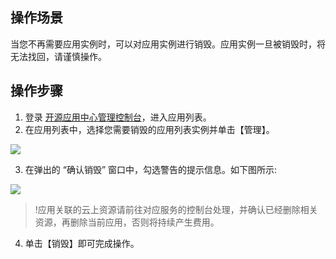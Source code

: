 ## 操作场景
当您不再需要应用实例时，可以对应用实例进行销毁。应用实例一旦被销毁时，将无法找回，请谨慎操作。

## 操作步骤
1. 登录 [开源应用中心管理控制台](https://console.cloud.tencent.com/oac/list)，进入应用列表。
2. 在应用列表中，选择您需要销毁的应用列表实例并单击【管理】。

![](https://main.qcloudimg.com/raw/757f29ae7ad7ecd7a59a01eabb89bf74.png)

3. 在弹出的 “确认销毁” 窗口中，勾选警告的提示信息。如下图所示:

![](https://main.qcloudimg.com/raw/11b769313aa44a82bf466a47531cf55f.png)


>!应用关联的云上资源请前往对应服务的控制台处理，并确认已经删除相关资源，再删除当前应用，否则将持续产生费用。

4. 单击【销毁】即可完成操作。
